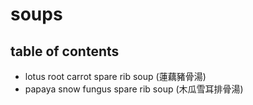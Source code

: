 # soups

## table of contents
- lotus root carrot spare rib soup (蓮藕豬骨湯)
- papaya snow fungus spare rib soup (木瓜雪耳排骨湯)
